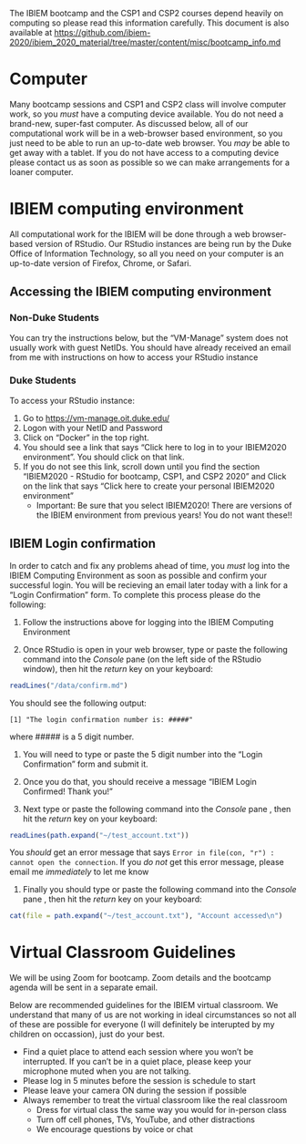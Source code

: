 The IBIEM bootcamp and the CSP1 and CSP2 courses depend heavily on
computing so please read this information carefully. This document is
also available at
<a href="https://github.com/ibiem-2020/ibiem_2020_material/tree/master/content/misc/bootcamp_info.md" class="uri">https://github.com/ibiem-2020/ibiem_2020_material/tree/master/content/misc/bootcamp_info.md</a>

Computer
========

Many bootcamp sessions and CSP1 and CSP2 class will involve computer
work, so you *must* have a computing device available. You do not need a
brand-new, super-fast computer. As discussed below, all of our
computational work will be in a web-browser based environment, so you
just need to be able to run an up-to-date web browser. You *may* be able
to get away with a tablet. If you do not have access to a computing
device please contact us as soon as possible so we can make arrangements
for a loaner computer.

IBIEM computing environment
===========================

All computational work for the IBIEM will be done through a web
browser-based version of RStudio. Our RStudio instances are being run by
the Duke Office of Information Technology, so all you need on your
computer is an up-to-date version of Firefox, Chrome, or Safari.

Accessing the IBIEM computing environment
-----------------------------------------

### Non-Duke Students

You can try the instructions below, but the “VM-Manage” system does not
usually work with guest NetIDs. You should have already received an
email from me with instructions on how to access your RStudio instance

### Duke Students

To access your RStudio instance:

1.  Go to
    <a href="https://vm-manage.oit.duke.edu/" class="uri">https://vm-manage.oit.duke.edu/</a>
2.  Logon with your NetID and Password
3.  Click on “Docker” in the top right.
4.  You should see a link that says “Click here to log in to your
    IBIEM2020 environment”. You should click on that link.
5.  If you do not see this link, scroll down until you find the section
    “IBIEM2020 - RStudio for bootcamp, CSP1, and CSP2 2020” and Click on
    the link that says “Click here to create your personal IBIEM2020
    environment”
    -   Important: Be sure that you select IBIEM2020! There are versions
        of the IBIEM environment from previous years! You do not want
        these!!

IBIEM Login confirmation
------------------------

In order to catch and fix any problems ahead of time, you *must* log
into the IBIEM Computing Environment as soon as possible and confirm
your successful login. You will be recieving an email later today with a
link for a “Login Confirmation” form. To complete this process please do
the following:

1.  Follow the instructions above for logging into the IBIEM Computing
    Environment

2.  Once RStudio is open in your web browser, type or paste the
    following command into the *Console* pane (on the left side of the
    RStudio window), then hit the *return* key on your keyboard:

``` r
readLines("/data/confirm.md")
```

You should see the following output:

    [1] "The login confirmation number is: #####"

where \#\#\#\#\# is a 5 digit number.

1.  You will need to type or paste the 5 digit number into the “Login
    Confirmation” form and submit it.

2.  Once you do that, you should receive a message “IBIEM Login
    Confirmed! Thank you!”

3.  Next type or paste the following command into the *Console* pane ,
    then hit the *return* key on your keyboard:

``` r
readLines(path.expand("~/test_account.txt"))
```

You *should* get an error message that says
`Error in file(con, "r") : cannot open the connection`. If you *do not*
get this error message, please email me *immediately* to let me know

1.  Finally you should type or paste the following command into the
    *Console* pane , then hit the *return* key on your keyboard:

``` r
cat(file = path.expand("~/test_account.txt"), "Account accessed\n")
```

Virtual Classroom Guidelines
============================

We will be using Zoom for bootcamp. Zoom details and the bootcamp agenda
will be sent in a separate email.

Below are recommended guidelines for the IBIEM virtual classroom. We
understand that many of us are not working in ideal circumstances so not
all of these are possible for everyone (I will definitely be interupted
by my children on occassion), just do your best.

-   Find a quiet place to attend each session where you won’t be
    interrupted. If you can’t be in a quiet place, please keep your
    microphone muted when you are not talking.
-   Please log in 5 minutes before the session is schedule to start
-   Please leave your camera ON during the session if possible
-   Always remember to treat the virtual classroom like the real
    classroom
    -   Dress for virtual class the same way you would for in-person
        class
    -   Turn off cell phones, TVs, YouTube, and other distractions
    -   We encourage questions by voice or chat
